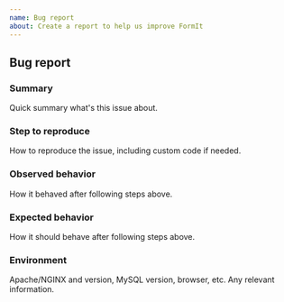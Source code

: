 ```yaml
---
name: Bug report
about: Create a report to help us improve FormIt
---
```


## Bug report

### Summary

Quick summary what's this issue about.

### Step to reproduce

How to reproduce the issue, including custom code if needed.

### Observed behavior

How it behaved after following steps above.

### Expected behavior

How it should behave after following steps above.

### Environment

Apache/NGINX and version, MySQL version, browser, etc. Any relevant information.
